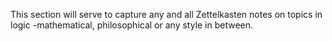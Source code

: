 This section will serve to capture any and all Zettelkasten notes on topics in logic -mathematical, philosophical or any style in between. 